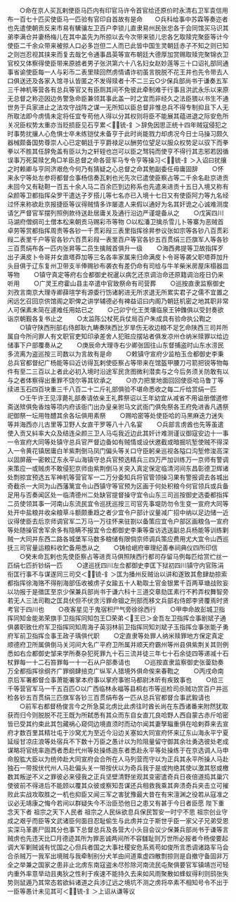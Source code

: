 <!-- { "loadSidebar": true } -->
　　○命在京人买瓦剌使臣马匹内有印官马许令首官给还原价时永清右卫军袁信用布一百七十匹买使臣马一匹验有官印自首故有是命　　○兵科给事中苏霖等奏迩者也先遣使朝贡反来市易有驣骧左卫百户李锁儿直隶易州民张忠各于会同馆买马识其弟李满仓并妻杨梅儿在其中盖先为所掠以去今次带来锁儿忠各乞取赎完聚臣等计今使臣二千余众带来被掠人口必多岂但二人而已此皆中国生灵朝廷赤子不知之则已知之则岂忍视其挟来而复去哉乞令通事昌英等宣布朝廷大德厚加赏赐取赎完聚锦衣卫官校又体察得使臣带来原掳者男子张洪第六十八名妇女赵妙莲等三十口诏礼部同通事省谕使臣每一人与彩币二表里赎回然虏情谲诈初虽言脱脱不花王并也先令带去人口俱送还及各家入馆寻认皆匿之不发得赎者十不二三云○少保兵部尚书于谦奏五军三千神机等营各有总兵等官又有臣厕其间不免彼此牵制难于行事且洪武永乐以来原无总督之称迩因边务警急命臣兼领其事此盖一时之宜而非经久之法臣猥以书生不通世务于兵家进止之法攻守战阵之谋一无所知以臣总督非惟总兵不得专制抑且下人无所取法即今虏情未定将任宜专苟他人得以分其权则将臣不能展其蕴进退之际安危所关况臣权势太重亦当贬损臣见石亨累＜锍-釒＞辞免因思正统十四年贼寇侵犯之时事势扰攘人心危惧士卒未练铠仗未备亨于此时尚能戮力却虏况今日士马操习颇久器械颇备国势尊崇人心已定朝廷于亨爵禄足以酬劳位望足以服众权势足以驭下而拳拳以不胜其任辞免盖有臣以为之轩轾也岂可以臣之驽钝而使亨不得行其志邪若因循误事万死莫赎乞角□羊臣总督之命各营军马专令亨等操习＜锍-釒＞入诏曰扰攘之时赖卿与亨同济艰危今何乃有猜疑之心总督之命其勉副委任毋庸固辞
　　○怀来永宁等处左参将都督佥事杨信奏瓦剌也光先次已遣使臣察占等二千余名赴京进贡未回今又有鞑靼一百五十余人马二百余匹到边称系也先遣来进贡十五日入境又称有朵颜等卫都指挥朵罗干遣达子歹搭儿等七名亦已入境十七日又有使臣阿力等九名经过怀来称欲赴京报捷臣等议得贼情多诈屡遣人来假以通好为名其奸诡之心诚难测度请乞严督官军摆列照例款待送赴居庸关及通行沿边严谨堤备从之
　　○戊寅四川马湖府僧纲司土僧本松来朝贡马赐彩币等物
○以松潘卫擒杀雪儿卜等寨为恶贼首卓劳等赏都指挥周贵等各钞一千贯彩叚三表里指挥徐昇参议张如宗等各钞八百贯彩叚二表里千户等官各钞六百贯彩叚一表里百户等官各钞五百贯绢三匹旗军人等各钞三百贯绢布各一匹内张昇等二员生擒贼首俱升一级
　　○海西弗提等卫故指挥歹出子满皮卜令哥并女直塔莽加等三名各率家属来归命满皮卜令哥等袭父职塔莽加升头目俱于辽东复州卫带支半俸赐钞布袭衣有差仍命有司给与牛羊柴米房屋床榻器皿等物
　　○镇守真定等府右佥都御史祝暹以病乞还京调治命还原籍调治痊日仍来听用
　　○广灵王府霍山县主卒遣中官致祭命有司营葬
　　○巡按直隶监察御史刘孜言南京大理寺卿薛瑄学有源委行饬诸躬进无所求退无所累实君子之儒不宜置之闲远乞召回京供馆阁之职俾之讲学辅德必有裨益诏曰内阁乃朝廷机密之地其职非常人可保素未简在遽难任用姑已之
　　○己卯宁化王羙壤临泉王钟鏶俱以受封奏欲诣京朝觐各复书止之
　　○太监陈公杖死兵仗局百户朱成具有验命执公鞫之
　　○镇守陕西刑部右侍郎耿九畴奏陕西比岁旱伤无收边粮不足乞命陕西三司并所属自今所问罪人有文职官吏知印承差舍人犯赃应摆站者俱发凉州仓纳米赎罪以给边储事下户部覆奏从之
　　○庚辰命大理寺右少卿张固往山东督捕盗时山东水涝民多流离为盗巡按三司数以为言故有是命
　　○敕镇守宣府少监柏玉佥都御史李秉总兵官都督纪广杨能等曰近访得瓦剌使臣察占等带来在馆盔甲腰刀弓箭把锐等物每件有至二三百以上者此必初入境时沿途军民贪图微利潜卖与之今后务须关防敢有以与之者体察得出重罪不饶尔等其钦承之
　　○亦力把里地面回回使臣哈马鲁丁等续进玉石四百块重三千八百二十二斤礼部俱验不堪命悉收之每二斤给赏绢一匹
　　○壬午许王见淳薨礼部奏请依亲王礼葬祭诏以王年幼宜从减省不用谥册僧道修斋送殡俱免香烛等项内府该衙门出办皇亲驸马文武衙门俱免祭各王府免进香凡遇祭祀御祭一坛用牲醴其余各坛俱用素祭
　　○赐哈密等处使臣哈的马黑麻迭力迷失等并海西亦儿古里等卫野人女直干罗等八十八名宴
　　○兵部言虏酋也先等虽遣使入贡又紏率大众及结连朵颜三卫人马屯我近边此其奸计难测谨议御寇安边十一事一令宣府大同等处镇守总兵官严督边备如有贼情或设伏邀截或暗掘坑堑使贼不得深入一令黄花镇居庸白羊紫荆倒马凤门偏头等关口守臣躬亲巡视各隘口沟堑修浚高深以固屏蔽一密敕辽东永平山海镇守总兵官预选精兵三四万严加训练万一京师有警调来策应一或贼虏不敢侵犯京师由紫荆倒马关突入真定保定临清河间东昌彰德卫辉诸处剽掠宜预选五军神机等营官军一二万分委知兵将官管领操习果有警报调去各城出奇截杀一大同为山西藩篱宜令山西镇守等官预为区画于何处积粮今何官领兵或兵备足用与否奏闻区处一临清德州二处缺官提督操守宜令山东三司巡按御史选委都指挥二员使领其事一河南山东流民宜令巡抚巡按三司官先事堤防勿令生变一宣府大同等处开中盐粮并收籴粮草斗额颇重趋之者少宜令户部计议量减广招中纳以足边储一近议得使臣去后京师调官军二万马一万往怀来驻劄以备策应宜令户部区画粮刍一宣府等处随操官舍军余多有隐瞒不报宜令佥都御史李秉等查访选送副总兵杨能等训练剿贼一大同并东西二路各城堡军马数多粮储有限倘京师调兵策应费用尤大宜令山西巡抚三司官量运粮料收贮备用悉从之
　　○铸给岷府审理纪善奉祠典仪四所印信
　　○癸未命瓦剌也先使臣察占等进贡马俱照陕西行都司存留马例每匹给赏纻丝一匹绢七匹折钞绢一匹
　　○逮巡抚四川左佥都御史李匡下狱初四川镇守内官陈涓衔匡行事不与谋遂同三司交＜锍-釒＞匡为播州反贼诒以讲和遂致其愈肆劫掠索都指挥徐海赂不得削海部伍收被虏子女踰五十人勒取土官金银累千百两草塘战败妄以功报于是徵匡至京少保兼兵部尚书于谦六科十三道交章劾匡素行不矜弄权舞智旁若无人三法司鞫之匡具伏但不伏贪污罪命锢之刑部而移文兵部右侍郎李贤覆焉时贤考官于四川也
　　○夜客星见于鬼宿积尸气旁徐徐西行
　　○甲申命故彭城卫指挥同知金能弟荣旗手卫指挥同知包王□荣弟＜王已＞金吾左卫指挥佥事剧斌子通俱袭职致仕府军卫指挥同知周海子英羽林前卫指挥同知刘斌子玉指挥佥事张能子勇府军前卫指挥佥事王政子瑀俱代职
　　○定直隶等处罪人纳米赎罪地方保定真定顺德府卫所属俱倒马关河间大名广平府卫所属并顺天府霸州等州县俱紫荆关其则例悉如右佥都御史邹来学所奏杂犯死罪九十石三流并徒三年七十石余徒四等递减十石杖罪每一十二石笞罪每一十一石从户部奏请也
　　○巡按直隶监察御史张蓥劾奏万全都指挥徐纲齐广罪纲肆掊克广纵军人猎境外俱命俟来春鞫之
　　○丙戌命南京后军署都督佥事萧能署掌本府事以掌府事驸马都尉沐昕有疾致事也
　　○给三千等营官军马一千五百匹○以广西临林永福等县桐右市等巡检司杀贼功赏百户并巡检各钞五百贯绢三匹旗军各钞三百贯绢布各一匹从总兵官都督佥事武毅请也
　　○前军右都督杨俊言今之所急莫北虏比此虏往时酋长尚在东西诸番来附然犹取获而归今则脱脱不花王既为所弑悉有其众而东自女直兀良哈野人西自蒙古赤斤哈密皆已受其约束此其包藏祸心窥伺边境直须时而动尔闻其妻孥辎重俱在哈剌莽来去宣府才数百里其精壮屯于沙窝尤为至近今沿边关塞如大同宣府怀来辽东山海永平宁夏延绥甘凉庄浪等处宿兵不下数十万臣之愚计以为险阻量留守御其余壮勇选彼处老成谋略将官统率迤西者悉赴代州等处操练迤东者悉赴永平等处操练于在京选调人马申命股肱大臣以为统帅赴大同宣府会合所在人马列营而守以为正兵其永平所操人马赴独石一带按伏代州人马赴偏头关一带按伏以为奇兵我于是或拘绝其使以激其怒或檄数其叛逆不义之罪彼必来侵我之正兵坚壁清野坐观其变密遣奇兵日夜倍道捣其巢穴使彼前不得进后不能顾以覆其众彼或察知吾谋还兵相救我乘其奔溃奇兵夹击立可摧败此实战攻取胜之一机也抑臣又闻三军之害犹豫最大昔在有宋澶渊之役若从寇准之议必无靖康之悔今若间以群疑失今不治臣恐他日之患又有甚于今日者臣愿  陛下重念天下者  祖宗之天下人民者  祖宗之人民纵欲息兵保民暂安一时宁不思  祖宗创业守成之艰乎而臣等文武诸臣何面目忍耻偷生与此虏并立于斯世乎臣一家父子兄弟受恩实深马革裹尸固其分也事下总督总兵及各营大小头目会议少保兼兵部尚书于谦等言贼虏也先违天比□月德迹其所为罪恶诚两间所不容讎耻则万世所必报者今杨俊要起调大军剿贼诚有忧国之心但兵者国之大事社稷安危系焉苟如俊所言悉调诸路军马会合杀贼万一我军出境贼与我牵制别分犬羊由间道乘虚四散剽掠则是自撤守备固非万全之举兼之国家之患非止北虏东南寇盗未尽殄除河南流民屯聚俱要官军镇靖岂可轻内重外率意举动且夷狄之性利于疾速不能持久去来如风雨聚散如蜂蚁得利则鸱张失势则鼠遁乃其常态若欲紏诸道之兵涉辽远之境坑不测之虏将卒素不相知号令不出于一臣等愚计未见其可＜锍-釒＞上诏从谦等议
